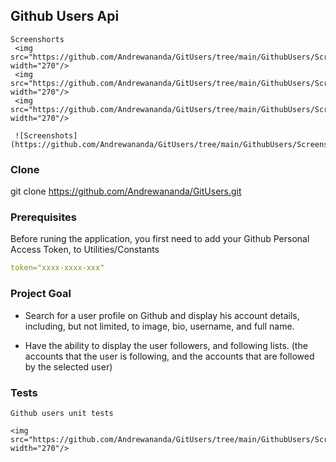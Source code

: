 ## Github Users Api
	
	Screenshorts
	 <img src="https://github.com/Andrewananda/GitUsers/tree/main/GithubUsers/Screenshots/splash.png" width="270"/> 
	 <img src="https://github.com/Andrewananda/GitUsers/tree/main/GithubUsers/Screenshots/search.png" width="270"/> 
	 <img src="https://github.com/Andrewananda/GitUsers/tree/main/GithubUsers/Screenshots/profile.png" width="270"/>
	 
	 ![Screenshots](https://github.com/Andrewananda/GitUsers/tree/main/GithubUsers/Screenshots/profile.png)


### Clone
git clone https://github.com/Andrewananda/GitUsers.git


### Prerequisites
Before runing the application, you first need to add your Github Personal Access Token, to Utilities/Constants

```yaml
token="xxxx-xxxx-xxx"
```

### Project Goal

* Search for a user profile on Github and display his account details, including, but not limited, to image, bio, username, and full name.

* Have the ability to display the user followers, and following lists. (the accounts that the user is following, and the accounts that are followed by the selected user)


### Tests
	Github users unit tests
	
	<img src="https://github.com/Andrewananda/GitUsers/tree/main/GithubUsers/Screenshots/tests.png" width="270"/>
